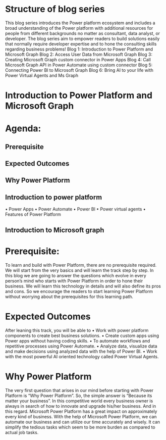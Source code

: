 # Structure of blog series
This blog series introduces the Power platform ecosystem and includes a broad understanding of the Power platform with additional resources for people from different backgrounds no matter as consultant, data analyst, or developer. The blog series aim to empower readers to build solutions easily that normally require developer expertise and to hone the consulting skills regarding business problems!
Blog 1: Introduction to Power Platform and Microsoft Graph
Blog 2: Access User Data from Microsoft Graph
Blog 3: Creating Microsoft Graph custom connector in Power Apps
Blog 4: Call Microsoft Graph API in Power Automate using custom connector
Blog 5: Connecting Power BI to Microsoft Graph
Blog 6: Bring AI to your life with Power Virtual Agents and Ms Graph
# Introduction to Power Platform and Microsoft Graph
# Agenda:
## Prerequisite
## Expected Outcomes 
## Why Power Platform 
## Introduction to power platform
•	Power Apps
•	Power Automate
•	Power BI
•	Power virtual agents
•	Features of Power Platform
## Introduction to Microsoft graph


# Prerequisite:
To learn and build with Power Platform, there are no prerequisite required. We will start from the very basics and will learn the track step by step. In this blog we are going to answer the questions which evolve in every person’s mind who starts with Power Platform in order to hone their business. We will learn this technology in details and will also define its pros and cons.
So we encourage the readers to start learning Power Platform without worrying about the prerequisites for this learning path.

# Expected Outcomes
After leaning this track, you will be able to
•	Work with power platform components to create best business solutions.
•	Create custom apps using Power apps without having coding skills.
•	To automate workflows and repetitive processes using Power Automate.
•	Analyze data, visualize data and make decisions using analyzed data with the help of Power BI.
•	Work with the most powerful AI oriented technology called Power Virtual Agents.

# Why Power Platform 
The very first question that arises in our mind before starting with Power Platform is “Why Power Platform”. So, the simple answer is “Because its matter your business”.
In this competitive world every business owner is always in search of how to innovate and upgrade his/her business. And in this regard. Microsoft Power Platform has a great impact on approximately every kind of business. With the help of Microsoft Power Platform, we can automate our business and can utilize our time accurately and wisely. It can simplify the tedious tasks which seem to be more burden as compared to actual job tasks.


